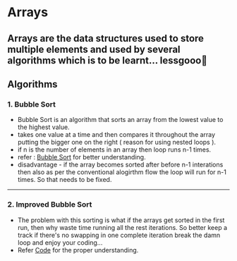 # Arrays
Arrays are the data structures used to store multiple elements and used by several algorithms which is to be learnt... lessgooo🥳
--- 

## Algorithms

### 1. Bubble Sort
- Bubble Sort is an algorithm that sorts an array from the lowest value to the highest value.
- takes one value at a time and then compares it throughout the array putting the bigger one on the right ( reason for using nested loops ). 
- if n is the number of elements in an array then loop runs n-1 times. 
- refer : [Bubble Sort](https://www.w3schools.com/dsa/dsa_algo_bubblesort.php) for better understanding. 
- disadvantage - if the array becomes sorted after before n-1 interations then also as per the conventional alogirthm flow the loop will run for n-1 times. So that needs to be fixed.

---

### 2. Improved Bubble Sort
- The problem with this sorting is what if the arrays get sorted in the first run, then why waste time running all the rest iterations. So better keep a track if there's no swapping in one complete iteration break the damn loop and enjoy your coding...
- Refer [Code](../PRACTICE/Arrays/improved_bubble_sort.c) for the proper understanding.
